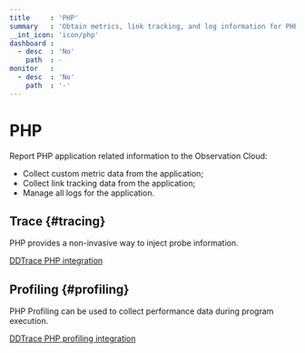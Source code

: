 ```yaml
---
title     : 'PHP'
summary   : 'Obtain metrics, link tracking, and log information for PHP applications'
__int_icon: 'icon/php'
dashboard :
  - desc  : 'No'
    path  : -
monitor   :
  - desc  : 'No'
    path  : '-'
---
```


<!--markdownlint-disable MD025-->
# PHP
<!--markdownlint-enable -->

Report PHP application related information to the Observation Cloud:

- Collect custom metric data from the application;
- Collect link tracking data from the application;
- Manage all logs for the application.

## Trace {#tracing}

PHP provides a non-invasive way to inject probe information.

[DDTrace PHP integration](ddtrace-php.md)

## Profiling {#profiling}

PHP Profiling can be used to collect performance data during program execution.

[DDTrace PHP profiling integration](profile-php.md)


